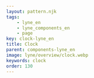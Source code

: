 ```yaml
---
layout: pattern.njk
tags: 
    - lyne_en
    - lyne_components_en
    - page
key: clock-lyne_en
title: Clock
parent: components-lyne_en
image: lyne/overview/clock.webp
keywords: clock
order: 130
---
```

